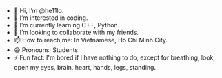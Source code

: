 - 👋 Hi, I’m @he11lo.
- 👀 I’m interested in coding.
- 🌱 I’m currently learning C++, Python.
- 💞️ I’m looking to collaborate with my friends.
- 📫 How to reach me: In Vietnamese, Ho Chi Minh City.
- 😄 Pronouns: Students
- ⚡ Fun fact: I'm bored if I have nothing to do, except for breathing, look, open my eyes, brain, heart, hands, legs, standing.

<!---
he11lo/he11lo is a ✨ special ✨ repository because its `README.md` (this file) appears on your GitHub profile.
You can click the Preview link to take a look at your changes.
--->
